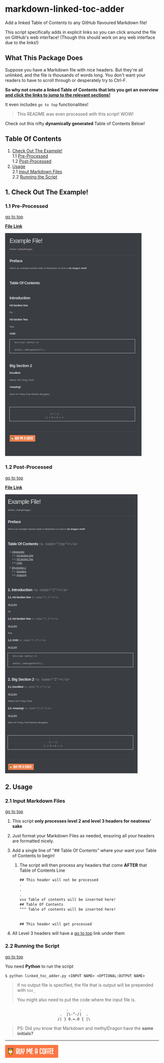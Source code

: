 # markdown-linked-toc-adder
Add a linked Table of Contents to any GitHub flavoured Markdown file!

This script specifically adds in explicit links so you can click around the file on GitHub's web interface! (Though this should work on any web interface due to the links!)



## What This Package Does

Suppose you have a Markdown file with nice headers. But they're all unlinked, and the file is thousands of words long. You don't want your readers to have to scroll through or desperately try to Ctrl-F.

**So why not create a linked Table of Contents that lets you get an overview <u>and click the links to jump to the relevant sections!</u>**

It even includes `go to top` functionalities!

> This README was even processed with this script! WOW!



Check out this nifty **dynamically generated** Table of Contents Below!

## Table Of Contents <a name="top"></a>

1. [Check Out The Example!](#1)    
   1.1 [Pre-Processed](#1.1)    
   1.2 [Post-Processed](#1.2)    
2. [Usage](#2)    
   2.1 [Input Markdown Files](#2.1)    
   2.2 [Running the Script](#2.2)    




## 1. Check Out The Example! <a name="1"></a>

### 1.1 Pre-Processed <a name="1.1"></a>
[go to top](#top)

[**File Link**](Example/example.md)


![1561970416824](assets/1561970416824.png)

### 1.2 Post-Processed <a name="1.2"></a>
[go to top](#top)

[**File Link**](toc_example.md)


![1561970478025](assets/1561970478025.png)



## 2. Usage <a name="2"></a>

### 2.1 Input Markdown Files <a name="2.1"></a>
[go to top](#top)


1. This script **only processes level 2 and level 3 headers for neatness' sake**

2. Just format your Markdown Files as needed, ensuring all your headers are formatted nicely.

3. Add a single line of "## Table Of Contents" where your want your Table of Contents to begin!

   1. The script will then process any headers that come **AFTER** that Table of Contents Line

      ```
      ## This header will not be processed
      .
      .
      .
      vvv Table of contents will be inserted here!
      ## Table Of Contents
      ^^^ Table of contents will be inserted here!
      
      
      ## This header will get processed
      ```

4. All Level 3 headers will have a [go to top](#top) link under them



### 2.2 Running the Script <a name="2.2"></a>
[go to top](#top)


You need **Python** to run the script

```shell
$ python linked_toc_adder.py <INPUT NAME> <OPTIONAL:OUTPUT NAME>
```

> If no output file is specified, the file that is output will be prepended with `toc_`
>
> You might also need to put the code where the input file is.



```
                            .     .
                         .  |\-^-/|  .    
                        /| } O.=.O { |\
```

> PS: Did you know that Markdown and methylDragon have the **same initials?**   

------

[![Yeah! Buy the DRAGON a COFFEE!](./assets/COFFEE%20BUTTON%20%E3%83%BE(%C2%B0%E2%88%87%C2%B0%5E).png)](https://www.buymeacoffee.com/methylDragon)